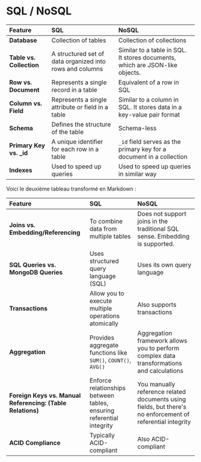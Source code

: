# SQL / NoSQL

| Feature                | SQL                                                          | NoSQL                                                                        |
| :--------------------- | :----------------------------------------------------------- | :--------------------------------------------------------------------------- |
| **Database**           | Collection of tables                                         | Collection of collections                                                    |
| **Table vs. Collection** | A structured set of data organized into rows and columns     | Similar to a table in SQL. It stores documents, which are JSON-like objects. |
| **Row vs. Document**   | Represents a single record in a table                        | Equivalent of a row in SQL                                                   |
| **Column vs. Field**   | Represents a single attribute or field in a table            | Similar to a column in SQL. It stores data in a key-value pair format        |
| **Schema**             | Defines the structure of the table                           | Schema-less                                                                  |
| **Primary Key vs. _id** | A unique identifier for each row in a table                  | `_id` field serves as the primary key for a document in a collection         |
| **Indexes**            | Used to speed up queries                                     | Used to speed up queries in similar way                                      |

Voici le deuxième tableau transformé en Markdown :

| Feature                                              | SQL                                                              | NoSQL                                                                                              |
| :--------------------------------------------------- | :--------------------------------------------------------------- | :------------------------------------------------------------------------------------------------- |
| **Joins vs. Embedding/Referencing**                   | To combine data from multiple tables                             | Does not support joins in the traditional SQL sense. Embedding is supported.                      |
| **SQL Queries vs. MongoDB Queries**                  | Uses structured query language (SQL)                             | Uses its own query language                                                                        |
| **Transactions**                                     | Allow you to execute multiple operations atomically              | Also supports transactions                                                                         |
| **Aggregation**                                      | Provides aggregate functions like `SUM()`, `COUNT()`, `AVG()`      | Aggregation framework allows you to perform complex data transformations and calculations          |
| **Foreign Keys vs. Manual Referencing: (Table Relations)** | Enforce relationships between tables, ensuring referential integrity | You manually reference related documents using fields, but there's no enforcement of referential integrity |
| **ACID Compliance**                                  | Typically ACID-compliant                                         | Also ACID-compliant                                                                                |
